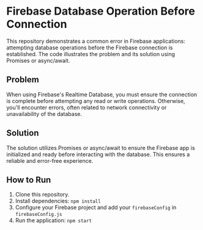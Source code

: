 # Firebase Database Operation Before Connection

This repository demonstrates a common error in Firebase applications: attempting database operations before the Firebase connection is established.  The code illustrates the problem and its solution using Promises or async/await.

## Problem

When using Firebase's Realtime Database, you must ensure the connection is complete before attempting any read or write operations.  Otherwise, you'll encounter errors, often related to network connectivity or unavailability of the database.

## Solution

The solution utilizes Promises or async/await to ensure the Firebase app is initialized and ready before interacting with the database.  This ensures a reliable and error-free experience.

## How to Run

1. Clone this repository.
2. Install dependencies: `npm install`
3. Configure your Firebase project and add your `firebaseConfig` in `firebaseConfig.js`
4. Run the application: `npm start`